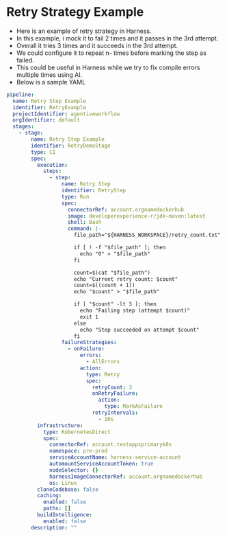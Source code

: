 # Retry Strategy Example
- Here is an example of retry strategy in Harness.
- In this example, i mock it to fail 2 times and it passes in the 3rd attempt.
- Overall it tries 3 times and it succeeds in the 3rd attempt.
- We could configure it to repeat n- times before marking the step as failed.
- This could be useful in Harness while we try to fix compile errors multiple times using AI.
- Below is a sample YAML

```yaml
pipeline:
  name: Retry Step Example
  identifier: RetryExample
  projectIdentifier: agentiveworkflow
  orgIdentifier: default
  stages:
    - stage:
        name: Retry Step Example
        identifier: RetryDemoStage
        type: CI
        spec:
          execution:
            steps:
              - step:
                  name: Retry Step
                  identifier: RetryStep
                  type: Run
                  spec:
                    connectorRef: account.orgnamedockerhub
                    image: developerexperience-r/jdk-maven:latest
                    shell: Bash
                    command: |-
                      file_path="${HARNESS_WORKSPACE}/retry_count.txt"

                      if [ ! -f "$file_path" ]; then
                        echo "0" > "$file_path"
                      fi

                      count=$(cat "$file_path")
                      echo "Current retry count: $count"
                      count=$((count + 1))
                      echo "$count" > "$file_path"

                      if [ "$count" -lt 3 ]; then
                        echo "Failing step (attempt $count)"
                        exit 1
                      else
                        echo "Step succeeded on attempt $count"
                      fi
                  failureStrategies:
                    - onFailure:
                        errors:
                          - AllErrors
                        action:
                          type: Retry
                          spec:
                            retryCount: 3
                            onRetryFailure:
                              action:
                                type: MarkAsFailure
                            retryIntervals:
                              - 10s
          infrastructure:
            type: KubernetesDirect
            spec:
              connectorRef: account.testappsprimaryk8s
              namespace: pre-prod
              serviceAccountName: harness-service-account
              automountServiceAccountToken: true
              nodeSelector: {}
              harnessImageConnectorRef: account.orgnamedockerhub
              os: Linux
          cloneCodebase: false
          caching:
            enabled: false
            paths: []
          buildIntelligence:
            enabled: false
        description: ""
```